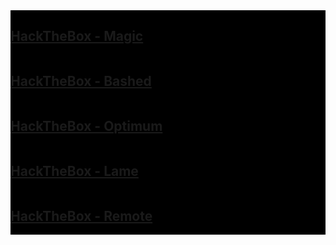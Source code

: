 <head>
  <link rel="stylesheet" href="https://github.com/dennylee22/Writeups/blob/gh-pages/assets/css/style.css">
</head>

<div class="row">
  <div class="column" style="background-color:#000000;">
    <h2><a href="https://dennylee22.github.io/Writeups/Magic/">HackTheBox - Magic</a></h2>
  </div>
</div>

<div class="row">
  <div class="column" style="background-color:#000000;">
    <h2><a href="https://dennylee22.github.io/Writeups/Bashed/">HackTheBox - Bashed</a></h2>
  </div>
</div>

<div class="row">
  <div class="column" style="background-color:#000000;">
    <h2><a href="https://dennylee22.github.io/Writeups/Optimum/">HackTheBox - Optimum</a></h2>
  </div>
</div>

<div class="row">
  <div class="column" style="background-color:#000000;">
    <h2><a href="https://dennylee22.github.io/Writeups/Lame/">HackTheBox - Lame</a></h2>
  </div>
</div>

<div class="row">
  <div class="column" style="background-color:#000000;">
    <h2><a href="https://dennylee22.github.io/Writeups/Remote/">HackTheBox - Remote</a></h2>
  </div>
</div>

